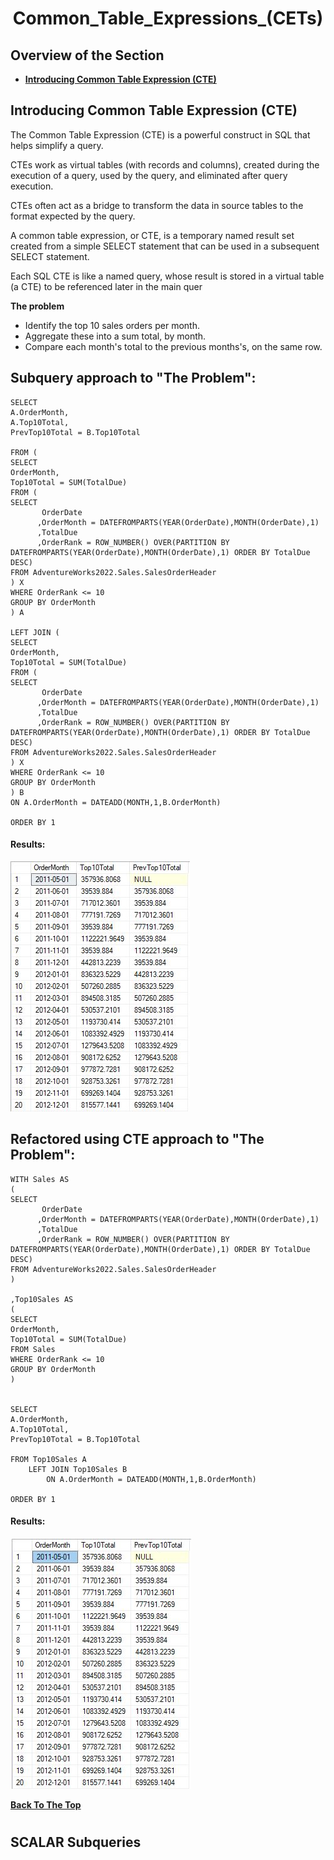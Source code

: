 <h1 align="center">Common_Table_Expressions_(CETs)</h1>

## Overview of the Section
* **[Introducing Common Table Expression (CTE)](#Introducing-Common-Table-Expression-(CTE))**


## Introducing Common Table Expression (CTE)

The Common Table Expression (CTE) is a powerful construct in SQL that helps simplify a query. 

CTEs work as virtual tables (with records and columns), created during the execution of a query, used by the query, and eliminated after query execution. 

CTEs often act as a bridge to transform the data in source tables to the format expected by the query.

A common table expression, or CTE, is a temporary named result set created from a simple SELECT statement that can be used in a subsequent SELECT statement. 

Each SQL CTE is like a named query, whose result is stored in a virtual table (a CTE) to be referenced later in the main quer

**The problem**

- Identify the top 10 sales orders per month.
- Aggregate these into a sum total, by month.
- Compare each month's total to the previous months's, on the same row. 

## Subquery approach to "The Problem":

```
SELECT
A.OrderMonth,
A.Top10Total,
PrevTop10Total = B.Top10Total

FROM (
SELECT
OrderMonth,
Top10Total = SUM(TotalDue)
FROM (
SELECT 
       OrderDate
	  ,OrderMonth = DATEFROMPARTS(YEAR(OrderDate),MONTH(OrderDate),1)
      ,TotalDue
	  ,OrderRank = ROW_NUMBER() OVER(PARTITION BY DATEFROMPARTS(YEAR(OrderDate),MONTH(OrderDate),1) ORDER BY TotalDue DESC)
FROM AdventureWorks2022.Sales.SalesOrderHeader
) X
WHERE OrderRank <= 10
GROUP BY OrderMonth
) A

LEFT JOIN (
SELECT
OrderMonth,
Top10Total = SUM(TotalDue)
FROM (
SELECT 
       OrderDate
	  ,OrderMonth = DATEFROMPARTS(YEAR(OrderDate),MONTH(OrderDate),1)
      ,TotalDue
	  ,OrderRank = ROW_NUMBER() OVER(PARTITION BY DATEFROMPARTS(YEAR(OrderDate),MONTH(OrderDate),1) ORDER BY TotalDue DESC)
FROM AdventureWorks2022.Sales.SalesOrderHeader
) X
WHERE OrderRank <= 10
GROUP BY OrderMonth
) B
ON A.OrderMonth = DATEADD(MONTH,1,B.OrderMonth)

ORDER BY 1
```
#### Results:

![Section_03](https://github.com/tsokac2/-_-_Advanced_SQL_CheatSheet/blob/main/img/Section_03_E_28.JPG)


## Refactored using CTE approach to "The Problem":
```
WITH Sales AS
(
SELECT 
       OrderDate
	  ,OrderMonth = DATEFROMPARTS(YEAR(OrderDate),MONTH(OrderDate),1)
      ,TotalDue
	  ,OrderRank = ROW_NUMBER() OVER(PARTITION BY DATEFROMPARTS(YEAR(OrderDate),MONTH(OrderDate),1) ORDER BY TotalDue DESC)
FROM AdventureWorks2022.Sales.SalesOrderHeader
)

,Top10Sales AS
(
SELECT
OrderMonth,
Top10Total = SUM(TotalDue)
FROM Sales
WHERE OrderRank <= 10
GROUP BY OrderMonth
)


SELECT
A.OrderMonth,
A.Top10Total,
PrevTop10Total = B.Top10Total

FROM Top10Sales A
	LEFT JOIN Top10Sales B
		ON A.OrderMonth = DATEADD(MONTH,1,B.OrderMonth)

ORDER BY 1
```
#### Results:
![Section_03](https://github.com/tsokac2/-_-_Advanced_SQL_CheatSheet/blob/main/img/Section_03_E_29.JPG)



**[Back To The Top](#Overview-of-the-Section)**



#
## SCALAR Subqueries